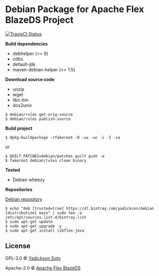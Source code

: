 # Debian Package for Apache Flex BlazeDS Project

[![TravisCI Status][travis-image]][travis-url]

**Build dependencies**

- debhelper (>= 9)
- cdbs
- default-jdk
- maven-debian-helper (>= 1.5)

**Download source code**

- unzip
- wget
- libc-bin
- dos2unix 

```
$ debian/rules get-orig-source
$ debian/rules publish-source
```

**Build project**

```
$ dpkg-buildpackage -rfakeroot -D -us -uc -i -I -sa
```
or
```
$ QUILT_PATCHES=debian/patches quilt push -a
$ fakeroot debian/rules clean binary
```

**Tested**

- Debian wheezy

**Repositories**

[Debian repository](https://bintray.com/yadickson/debian)

```
$ echo "deb [trusted=true] https://dl.bintray.com/yadickson/debian [distribution] main" | sudo tee -a /etc/apt/sources.list.d/bintray.list
$ sudo apt-get update
$ sudo apt-get upgrade -y
$ sudo apt-get install libflex-java
```

## License

GPL-3.0 © [Yadickson Soto](https://github.com/yadickson)

Apache-2.0 © [Apache Flex BlazeDS](http://flex.apache.org/)

[travis-image]: https://api.travis-ci.org/yadickson/flex-debs.svg?branch=wheezy
[travis-url]: https://travis-ci.org/yadickson/flex-debs


